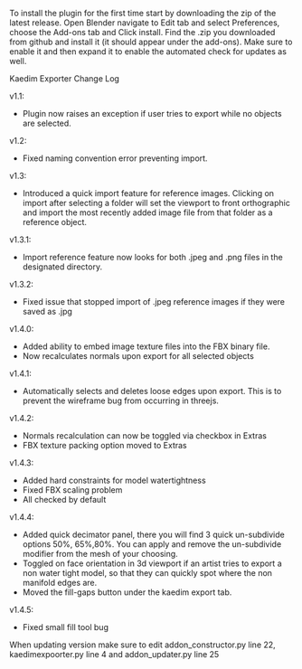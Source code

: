 To install the plugin for the first time start by downloading the zip of the latest release.
Open Blender navigate to Edit tab and select Preferences, choose the Add-ons tab and Click install.
Find the .zip you downloaded from github and install it (it should appear under the add-ons).
Make sure to enable it and then expand it to enable the automated check for updates as well.

Kaedim Exporter Change Log

v1.1:

- Plugin now raises an exception if user tries to export while no objects are selected.

v1.2:

- Fixed naming convention error preventing import.

v1.3:

- Introduced a quick import feature for reference images. Clicking on import after selecting a folder will set the viewport to front orthographic and import the most recently added image file from that folder as a reference object.

v1.3.1:

- Import reference feature now looks for both .jpeg and .png files in the designated directory.

v1.3.2:

- Fixed issue that stopped import of .jpeg reference images if they were saved as .jpg

v1.4.0:

- Added ability to embed image texture files into the FBX binary file.
- Now recalculates normals upon export for all selected objects

v1.4.1:

- Automatically selects and deletes loose edges upon export. This is to prevent the wireframe bug from occurring in threejs.

v1.4.2:

- Normals recalculation can now be toggled via checkbox in Extras
- FBX texture packing option moved to Extras

v1.4.3:

- Added hard constraints for model watertightness
- Fixed FBX scaling problem
- All checked by default

v1.4.4:

- Added quick decimator panel, there you will find 3 quick un-subdivide options 50%, 65%,80%. You can apply and remove the un-subdivide modifier from the mesh of your choosing.
- Toggled on face orientation in 3d viewport if an artist tries to export a non water tight model, so that they can quickly spot where the non manifold edges are.
- Moved the fill-gaps button under the kaedim export tab.

v1.4.5:

- Fixed small fill tool bug

When updating version make sure to edit addon_constructor.py line 22, kaedimexpoorter.py line 4 and addon_updater.py line 25
